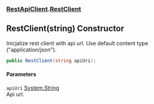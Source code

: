 ### [RestApiClient](./RestApiClient.md 'RestApiClient').[RestClient](./RestApiClient-RestClient.md 'RestApiClient.RestClient')
## RestClient(string) Constructor
Inicjalize rest client with api url. Use default content type ("application/json").  
```csharp
public RestClient(string apiUri);
```
#### Parameters
<a name='RestApiClient-RestClient-RestClient(string)-apiUri'></a>
`apiUri` [System.String](https://docs.microsoft.com/en-us/dotnet/api/System.String 'System.String')  
Api url.  
  
